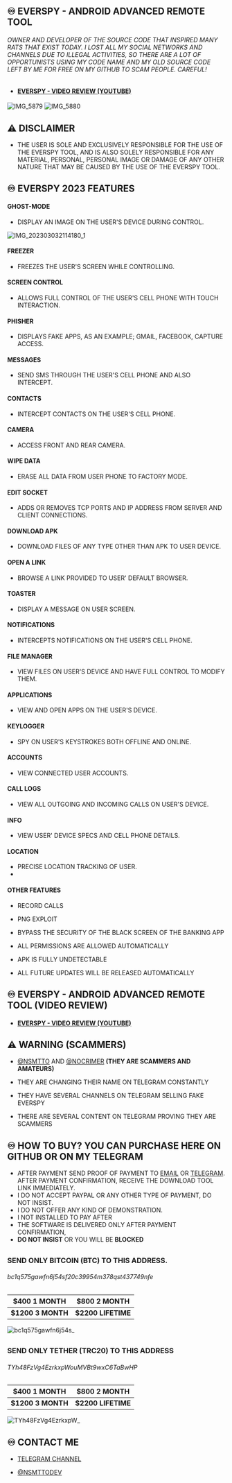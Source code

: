 ## ♾️ EVERSPY - ANDROID ADVANCED REMOTE TOOL
  

###### OWNER AND DEVELOPER OF THE SOURCE CODE THAT INSPIRED MANY RATS THAT EXIST TODAY. I LOST ALL MY SOCIAL NETWORKS AND CHANNELS DUE TO ILLEGAL ACTIVITIES, SO THERE ARE A LOT OF OPPORTUNISTS USING MY CODE NAME AND MY OLD SOURCE CODE LEFT BY ME FOR FREE ON MY GITHUB TO SCAM PEOPLE. CAREFUL!


- #### [EVERSPY - VIDEO REVIEW (YOUTUBE) ](https://youtu.be/iSWxQ4U8Mvs)
![IMG_5879](https://user-images.githubusercontent.com/124161128/222858192-7717e39d-35ef-47f5-8ba0-4cd46ded6060.jpg)
![IMG_5880](https://user-images.githubusercontent.com/124161128/222858194-962315ba-cb79-4c34-8455-7845f714d60f.jpg)


## ⚠ DISCLAIMER

- THE USER IS SOLE AND EXCLUSIVELY RESPONSIBLE FOR THE USE OF THE EVERSPY TOOL, AND IS ALSO SOLELY RESPONSIBLE FOR ANY MATERIAL, PERSONAL, PERSONAL IMAGE OR DAMAGE OF ANY OTHER NATURE THAT MAY BE CAUSED BY THE USE OF THE EVERSPY TOOL.

  

## ♾️ EVERSPY 2023 FEATURES

  
#### GHOST-MODE

  

- DISPLAY AN IMAGE ON THE USER'S DEVICE DURING CONTROL.


![IMG_202303032114180_1](https://user-images.githubusercontent.com/124161128/222871024-a5467b35-1853-4505-a4c2-e4f302b8395a.gif)


#### FREEZER

  

- FREEZES THE USER'S SCREEN WHILE CONTROLLING.

  

#### SCREEN CONTROL

  

- ALLOWS FULL CONTROL OF THE USER'S CELL PHONE WITH TOUCH INTERACTION.

  

#### PHISHER

  

- DISPLAYS FAKE APPS, AS AN EXAMPLE; GMAIL, FACEBOOK, CAPTURE ACCESS.

  

#### MESSAGES

  

- SEND SMS THROUGH THE USER'S CELL PHONE AND ALSO INTERCEPT.

  

#### CONTACTS

  

- INTERCEPT CONTACTS ON THE USER'S CELL PHONE.

  

#### CAMERA

  

- ACCESS FRONT AND REAR CAMERA.

  

#### WIPE DATA

  

- ERASE ALL DATA FROM USER PHONE TO FACTORY MODE.

  

#### EDIT SOCKET

  

- ADDS OR REMOVES TCP PORTS AND IP ADDRESS FROM SERVER AND CLIENT CONNECTIONS.

  

#### DOWNLOAD APK

  

- DOWNLOAD FILES OF ANY TYPE OTHER THAN APK TO USER DEVICE.

  

#### OPEN A LINK

  

- BROWSE A LINK PROVIDED TO USER' DEFAULT BROWSER.

  

#### TOASTER

  

- DISPLAY A MESSAGE ON USER SCREEN.

  

#### NOTIFICATIONS

  

- INTERCEPTS NOTIFICATIONS ON THE USER'S CELL PHONE.

  

#### FILE MANAGER

  

- VIEW FILES ON USER'S DEVICE AND HAVE FULL CONTROL TO MODIFY THEM.

  

#### APPLICATIONS

  

- VIEW AND OPEN APPS ON THE USER'S DEVICE.

  

#### KEYLOGGER

  

- SPY ON USER'S KEYSTROKES BOTH OFFLINE AND ONLINE.

  

#### ACCOUNTS

  

- VIEW CONNECTED USER ACCOUNTS.

  

#### CALL LOGS

  

- VIEW ALL OUTGOING AND INCOMING CALLS ON USER'S DEVICE.

  

#### INFO

  

- VIEW USER' DEVICE SPECS AND CELL PHONE DETAILS.

  

#### LOCATION

  

- PRECISE LOCATION TRACKING OF USER.
- 
#### OTHER FEATURES

- RECORD CALLS

- PNG EXPLOIT

- BYPASS THE SECURITY OF THE BLACK SCREEN OF THE BANKING APP

- ALL PERMISSIONS ARE ALLOWED AUTOMATICALLY

- APK IS FULLY UNDETECTABLE

- ALL FUTURE UPDATES WILL BE RELEASED AUTOMATICALLY
  
##
##
##

## ♾️ EVERSPY - ANDROID ADVANCED REMOTE TOOL (VIDEO REVIEW)

  

- #### [EVERSPY - VIDEO REVIEW (YOUTUBE) ](https://youtu.be/iSWxQ4U8Mvs)
##
##
##
  
## ⚠ WARNING (SCAMMERS)

- [@NSMTTO](https://t.me/nsmtto) AND [@NOCRIMER](https://t.me/nocrimer) **(THEY ARE SCAMMERS AND AMATEURS)**

- THEY ARE CHANGING THEIR NAME ON TELEGRAM CONSTANTLY

- THEY HAVE SEVERAL CHANNELS ON TELEGRAM SELLING FAKE EVERSPY

- THERE ARE SEVERAL CONTENT ON TELEGRAM PROVING THEY ARE SCAMMERS
##
##
##
## ♾️ HOW TO BUY? YOU CAN PURCHASE HERE ON GITHUB OR ON MY TELEGRAM

- AFTER PAYMENT SEND PROOF OF PAYMENT TO [EMAIL](mailto:nsmttodev@proton.me) OR [TELEGRAM](https://t.me/nsmttodev). AFTER PAYMENT CONFIRMATION, RECEIVE THE DOWNLOAD TOOL LINK IMMEDIATELY.
- I DO NOT ACCEPT PAYPAL OR ANY OTHER TYPE OF PAYMENT, DO NOT INSIST.
- I DO NOT OFFER ANY KIND OF DEMONSTRATION.
- I NOT INSTALLED TO PAY AFTER
- THE SOFTWARE IS DELIVERED ONLY AFTER PAYMENT CONFIRMATION,
- **DO NOT INSIST** OR YOU WILL BE **BLOCKED**

##
##
##  

### SEND ONLY BITCOIN (BTC) TO THIS ADDRESS.
###### bc1q575gawfn6j54sf20c39954m378qst437749nfe

|**$400 1 MONTH**  |**$800 2 MONTH**   |
|------------------|-------------------|
|**$1200 3 MONTH** |**$2200 LIFETIME** |

![bc1q575gawfn6j54s_](https://user-images.githubusercontent.com/124161128/222869766-842db887-e043-4002-8062-222056acd5bd.png)

##
##


### SEND ONLY TETHER (TRC20) TO THIS ADDRESS
###### TYh48FzVg4EzrkxpWouMVBt9wxC6TaBwHP
|**$400 1 MONTH**  |**$800 2 MONTH**   |
|------------------|-------------------|
|**$1200 3 MONTH** |**$2200 LIFETIME** |


![TYh48FzVg4EzrkxpW_](https://user-images.githubusercontent.com/124161128/222869782-d4fbe13e-24d2-4670-b4fa-b398c8d45faf.png)

## ♾️ CONTACT ME

  

- [TELEGRAM CHANNEL](https://t.me/everspyoriginal)

  

- [@NSMTTODEV](https://t.me/nsmttodev)
